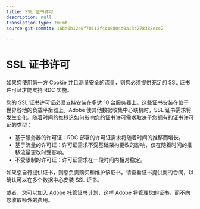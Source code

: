 ```yaml
---
title: SSL 证书许可
description: null
translation-type: tm+mt
source-git-commit: 16ba0b12e0f70112f4c10804d0a13c278388ecc2

---
```



# SSL 证书许可

如果您使用第一方 Cookie 并且测量安全的流量，则您必须提供充足的 SSL 证书许可证才能支持 RDC 实施。

您的 SSL 证书许可证必须支持安装在多达 10 台服务器上。这些证书安装在位于世界各地的负载平衡器上。Adobe 使其他数据收集中心联机时，SSL 证书需求将发生变化。随着时间的推移这如何影响您的证书许可需求取决于您拥有的证书许可证的类型：

* 基于服务器的许可证：RDC 部署的许可证需求将随着时间的推移而增长。
* 基于流量的许可证：许可证需求不受基础架构更改的影响，仅在随着时间的推移流量更改时受影响。
* 不受限制的许可证：许可证需求在一段时间内相对稳定。

如果您自行提供证书，则您负责购买和维护该证书。请查看证书提供商的合同，以确认可以在多个数据中心安装 SSL 证书。

或者，您可以加入 [Adobe 托管证书计划](https://marketing.adobe.com/resources/help/en_US/whitepapers/first_party_cookies/adobe_managed_cert_pgm.html)，这样 Adobe 将管理您的证书，而不向您收取额外的费用。
